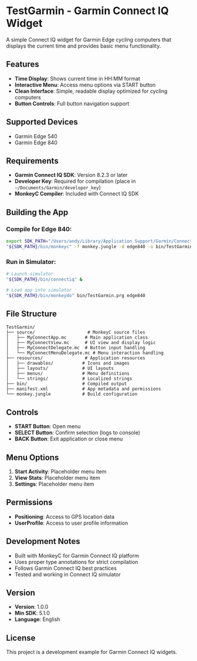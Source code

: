 # TestGarmin - Garmin Connect IQ Widget

A simple Connect IQ widget for Garmin Edge cycling computers that displays the current time and provides basic menu functionality.

## Features

- **Time Display**: Shows current time in HH:MM format
- **Interactive Menu**: Access menu options via START button
- **Clean Interface**: Simple, readable display optimized for cycling computers
- **Button Controls**: Full button navigation support

## Supported Devices

- Garmin Edge 540
- Garmin Edge 840

## Requirements

- **Garmin Connect IQ SDK**: Version 8.2.3 or later
- **Developer Key**: Required for compilation (place in `~/Documents/Garmin/developer_key`)
- **MonkeyC Compiler**: Included with Connect IQ SDK

## Building the App

### Compile for Edge 840:
```bash
export SDK_PATH="/Users/andy/Library/Application Support/Garmin/ConnectIQ/Sdks/connectiq-sdk-mac-8.2.3-2025-08-11-cac5b3b21"
"${SDK_PATH}/bin/monkeyc" -f monkey.jungle -d edge840 -o bin/TestGarmin.prg -y ~/Documents/Garmin/developer_key
```

### Run in Simulator:
```bash
# Launch simulator
"${SDK_PATH}/bin/connectiq" &

# Load app into simulator
"${SDK_PATH}/bin/monkeydo" bin/TestGarmin.prg edge840
```

## File Structure

```
TestGarmin/
├── source/                    # MonkeyC source files
│   ├── MyConnectApp.mc       # Main application class
│   ├── MyConnectView.mc      # UI view and display logic
│   ├── MyConnectDelegate.mc  # Button input handling
│   └── MyConnectMenuDelegate.mc # Menu interaction handling
├── resources/                # Application resources
│   ├── drawables/           # Icons and images
│   ├── layouts/             # UI layouts
│   ├── menus/               # Menu definitions
│   └── strings/             # Localized strings
├── bin/                     # Compiled output
├── manifest.xml             # App metadata and permissions
└── monkey.jungle            # Build configuration
```

## Controls

- **START Button**: Open menu
- **SELECT Button**: Confirm selection (logs to console)
- **BACK Button**: Exit application or close menu

## Menu Options

1. **Start Activity**: Placeholder menu item
2. **View Stats**: Placeholder menu item
3. **Settings**: Placeholder menu item

## Permissions

- **Positioning**: Access to GPS location data
- **UserProfile**: Access to user profile information

## Development Notes

- Built with MonkeyC for Garmin Connect IQ platform
- Uses proper type annotations for strict compilation
- Follows Garmin Connect IQ best practices
- Tested and working in Connect IQ simulator

## Version

- **Version**: 1.0.0
- **Min SDK**: 5.1.0
- **Language**: English

## License

This project is a development example for Garmin Connect IQ widgets.